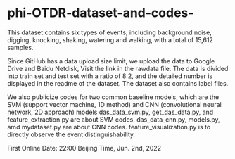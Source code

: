 # phi-OTDR-dataset-and-codes-

This dataset contains six types of events, including background noise, digging, knocking, shaking, watering and walking, with a total of 15,612 samples. 

Since GitHub has a data upload size limit, we upload the data to Google Drive and Baidu Netdisk, Visit the link in the rawdata file.
The data is divided into train set and test set with a ratio of 8:2, and the detailed number is displayed in the readme of the dataset. The dataset also contains label files.

We also publicize codes for two common baseline models, which are the SVM (support vector machine, 1D method) and CNN (convolutional neural network,  2D approach) models
das_data_svm.py,  get_das_data.py, and feature_extraction.py are about SVM codes. das_data_cnn.py, models.py, amd mydataset.py are about CNN codes.
feature_visualization.py is to directly observe the event distinguishability.

First Online Date: 22:00 Beijing Time, Jun. 2nd, 2022
